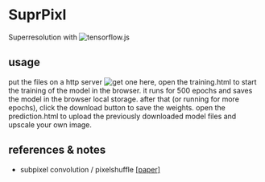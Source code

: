 # SuprPixl
Superresolution with ![tensorflow.js](https://js.tensorflow.org "tensorflow.js")
 

## usage
put the files on a http server ![get one here](https://duckduckgo.com/?q=httpserver%20open%20source "get one here"), open the training.html to start the training of the model in the browser. it runs for 500 epochs and saves the model in the browser local storage. after that (or running for more epochs), click the download button to save the weights.
open the prediction.html to upload the previously downloaded model files and upscale your own image.

## references & notes
- subpixel convolution / pixelshuffle [[paper]](https://arxiv.org/abs/1609.05158)
